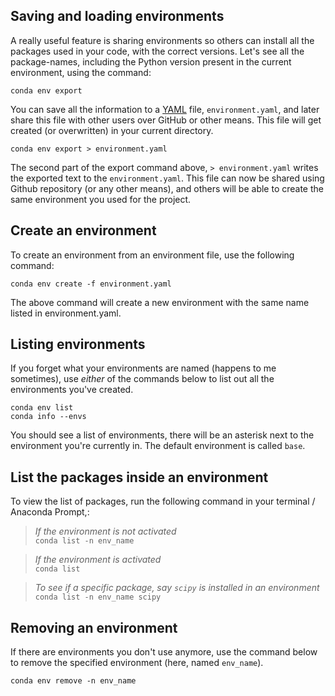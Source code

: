 ## Saving and loading environments
A really useful feature is sharing environments so others can install all the 
packages used in your code, with the correct versions. Let's see all the 
package-names, including the Python version present in the current environment, 
using the command:

```conda env export```

You can save all the information to a [YAML][1] file, ```environment.yaml```, and later 
share this file with other users over GitHub or other means. This file will get 
created (or overwritten) in your current directory.

```conda env export > environment.yaml```

The second part of the export command above, ```> environment.yaml``` writes the exported 
text to the ```environment.yaml```. This file can now be shared using Github repository 
(or any other means), and others will be able to create the same environment you 
used for the project.

## Create an environment
To create an environment from an environment file, use the following command:

```conda env create -f environment.yaml```

The above command will create a new environment with the same name listed in environment.yaml.

## Listing environments
If you forget what your environments are named (happens to me sometimes), use 
*either* of the commands below to list out all the environments you've created.

```conda env list``` <br>
```conda info --envs```

You should see a list of environments, there will be an asterisk next to the 
environment you're currently in. The default environment is called ```base```.

## List the packages inside an environment
To view the list of packages, run the following command in your terminal / Anaconda 
Prompt,:

> *If the environment is not activated*<br>
>```conda list -n env_name```

> *If the environment is activated* <br>
>```conda list```

> *To see if a specific package, say `scipy` is installed in an environment*<br>
>```conda list -n env_name scipy```

## Removing an environment
If there are environments you don't use anymore, use the command below to remove 
the specified environment (here, named ```env_name```).

```conda env remove -n env_name```


[1]:http://www.yaml.org/



